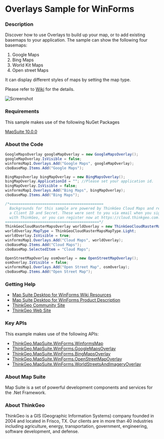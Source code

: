 # Overlays Sample for WinForms

### Description

Discover how to use Overlays to build up your map, or to add existing basemaps to your application. 
The sample can show the following four basemaps:
  1. Google Maps
  2. Bing Maps
  3. World Kit Maps
  4. Open street Maps

It can display different styles of maps by setting the map type.


Please refer to [Wiki](http://wiki.thinkgeo.com/wiki/map_suite_desktop_for_winforms) for the details.

![Screenshot](https://gitlab.com/thinkgeo/public/thinkgeo-desktop-maps/-/raw/support/v10/samples/winforms/OverlaysSample/Screenshot.png)

### Requirements

This sample makes use of the following NuGet Packages

[MapSuite 10.0.0](https://www.nuget.org/packages?q=ThinkGeo)

### About the Code
```csharp
GoogleMapsOverlay googleMapOverlay = new GoogleMapsOverlay();
googleMapOverlay.IsVisible = false;
winformsMap1.Overlays.Add("Google Maps", googleMapOverlay);
cboBaseMap.Items.Add("Google Maps");

BingMapsOverlay bingMapOverlay = new BingMapsOverlay();
bingMapOverlay.ApplicationId = ""; //Please set your application id.
bingMapOverlay.IsVisible = false;
winformsMap1.Overlays.Add("Bing Maps", bingMapOverlay);
cboBaseMap.Items.Add("Bing Maps");

/*===========================================
  Backgrounds for this sample are powered by ThinkGeo Cloud Maps and require
  a Client ID and Secret. These were sent to you via email when you signed up
  with ThinkGeo, or you can register now at https://cloud.thinkgeo.com.
===========================================*/
ThinkGeoCloudRasterMapsOverlay worldOverlay = new ThinkGeoCloudRasterMapsOverlay();
worldOverlay.MapType = ThinkGeoCloudRasterMapsMapType.Light;
worldOverlay.IsVisible = true;
winformsMap1.Overlays.Add("Cloud Maps", worldOverlay);
cboBaseMap.Items.Add("Cloud Maps");
cboBaseMap.SelectedItem = "Cloud Maps";

OpenStreetMapOverlay osmOverlay = new OpenStreetMapOverlay();
osmOverlay.IsVisible = false;
winformsMap1.Overlays.Add("Open Street Map", osmOverlay);
cboBaseMap.Items.Add("Open Street Map");
```

### Getting Help

- [Map Suite Desktop for WinForms Wiki Resources](http://wiki.thinkgeo.com/wiki/map_suite_desktop_for_winforms)
- [Map Suite Desktop for WinForms Product Description](https://thinkgeo.com/ui-controls#desktop-platforms)
- [ThinkGeo Community Site](http://community.thinkgeo.com/)
- [ThinkGeo Web Site](http://www.thinkgeo.com)

### Key APIs

This example makes use of the following APIs:

- [ThinkGeo.MapSuite.WinForms.WinformsMap](http://wiki.thinkgeo.com/wiki/api/ThinkGeo.MapSuite.WinForms.WinformsMap)
- [ThinkGeo.MapSuite.WinForms.GoogleMapsOverlay](http://wiki.thinkgeo.com/wiki/api/ThinkGeo.MapSuite.WinForms.GoogleMapsOverlay)
- [ThinkGeo.MapSuite.WinForms.BingMapsOverlay](http://wiki.thinkgeo.com/wiki/api/ThinkGeo.MapSuite.WinForms.BingMapsOverlay)
- [ThinkGeo.MapSuite.WinForms.OpenStreetMapOverlay](http://wiki.thinkgeo.com/wiki/api/ThinkGeo.MapSuite.WinForms.OpenStreetMapOverlay)
- [ThinkGeo.MapSuite.WinForms.WorldStreetsAndImageryOverlay](http://wiki.thinkgeo.com/wiki/api/ThinkGeo.MapSuite.WinForms.WorldStreetsAndImageryOverlay)

### About Map Suite

Map Suite is a set of powerful development components and services for the .Net Framework.

### About ThinkGeo

ThinkGeo is a GIS (Geographic Information Systems) company founded in 2004 and located in Frisco, TX. Our clients are in more than 40 industries including agriculture, energy, transportation, government, engineering, software development, and defense.
